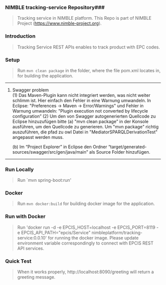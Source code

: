 ### NIMBLE tracking-service Repository###
> Tracking service in NIMBLE platform. This Repo is part of NIMBLE Project (https://www.nimble-project.org).

### Introduction ###
> Tracking Service REST APIs enables to track product with EPC codes.

### Setup ###

> Run `mvn clean package` in the folder, where the file pom.xml locates in, for building the application.

-------------------------------------------------
1. Swagger problem  
(1) Das Maven-Plugin kann nicht integriert werden, was nicht weiter schlimm ist. Hier einfach den Fehler in eine Warnung umwandeln.
In Eclipse: "Preferences -> Maven -> Error/Warnings" und Fehler in Warnung umwandeln: "Plugin execution not converted by lifecycle configuration”
(2) Um den von Swagger autogenerierten Quellcode zu Eclipse hinzuzufügen bitte
	(a) "mvn clean package” in der Konsole ausführen, um den Quellcode zu generieren. Um "mvn package" richtig auszuführen, die pfad zu owl Datei in "MediatorSPARQLDerivationTest" angepasst werden muss.
	
	(b) Im “Project Explorer” in Eclipse den Ordner “target/generated-sources/swagger/src/gen/java/main” als Source Folder hinzufügen.
-------------------------------------------

### Run Locally ###

> Run `mvn spring-boot:run' 

### Docker ###

> Run `mvn docker:build` for building docker image for the application.

### Run with Docker ###

> Run 'docker run -d -e EPCIS_HOST=localhost -e EPCIS_PORT=8119 -e EPCIS_API_PATH="epcis/Service" nimbleplatform/tracking-service:0.0.10' for running the docker image. Please update environment variable correspondingly to connect with EPCIS REST API services.  

### Quick Test ###
> When it works properly, http://localhost:8090/greeting will return a greeting message.










